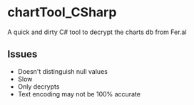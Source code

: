 # chartTool_CSharp

A quick and dirty C# tool to decrypt the charts db from Fer.al

## Issues

- Doesn't distinguish null values
- Slow
- Only decrypts
- Text encoding may not be 100% accurate
